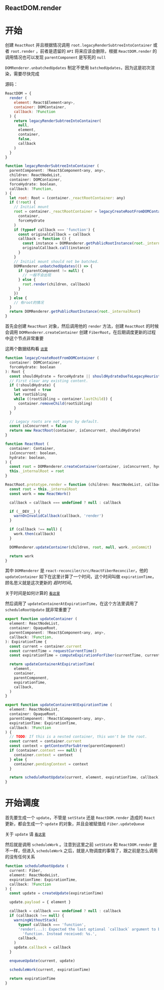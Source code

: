 ## ReactDOM.render

# 开始

创建 `ReactRoot` 并且根据情况调用 `root.legacyRenderSubtreeIntoContainer` 或者 `root.render` ，前者是遗留的 `API` 将来应该会删除，根据 `ReactDOM.render` 的调用情况也可以发现 `parentComponent` 是写死的 `null`

`DOMRenderer.unbatchedUpdates` 制定不使用 `batchedUpdates`，因为这是初次渲染，需要尽快完成

源码：

```js
ReactDOM = {
  render (
    element: React$Element<any>,
    container: DOMContainer,
    callback: ?Function
  ) {
    return legacyRenderSubtreeIntoContainer(
      null,
      element,
      container,
      false,
      callback
    )
  }
}

function legacyRenderSubtreeIntoContainer (
  parentComponent: ?React$Component<any, any>,
  children: ReactNodeList,
  container: DOMContainer,
  forceHydrate: boolean,
  callback: ?Function,
) {
  let root: Root = (container._reactRootContainer: any)
  if (!root) {
    // Initial mount
    root = container._reactRootContainer = legacyCreateRootFromDOMContainer(
      container,
      forceHydrate
    )
    if (typeof callback === 'function') {
      const originalCallback = callback
      callback = function () {
        const instance = DOMRenderer.getPublicRootInstance(root._internalRoot)
        originalCallback.call(instance)
      }
    }
    // Initial mount should not be batched.
    DOMRenderer.unbatchedUpdates(() => {
      if (parentComponent != null) {
        // 一般不会出现
      } else {
        root.render(children, callback)
      }
    })
  } else {
    // 有root的情况
  }
  return DOMRenderer.getPublicRootInstance(root._internalRoot)
}
```

首先会创建 `ReactRoot` 对象，然后调用他的 `render` 方法，创建 `ReactRoot` 的时候会调用 `DOMRenderer.createContainer` 创建 `FiberRoot`，在后期调度更新的过程中这个节点非常重要

这两个数据结构看 [`这里`](./13.md)

```js
function legacyCreateRootFromDOMContainer (
  container: DOMContainer,
  forceHydrate: boolean
): Root {
  const shouldHydrate = forceHydrate || shouldHydrateDueToLegacyHeuristic(container)
  // First clear any existing content.
  if (!shouldHydrate) {
    let warned = true
    let rootSibling
    while ((rootSibling = container.lastChild)) {
      container.removeChild(rootSibling)
    }
  }

  // Legacy roots are not async by default.
  const isConcurrent = false
  return new ReactRoot(container, isConcurrent, shouldHydrate)
}

function ReactRoot (
  container: Container,
  isConcurrent: boolean,
  hydrate: boolean,
) {
  const root = DOMRenderer.createContainer(container, isConcurrent, hydrate)
  this._internalRoot = root
}

ReactRoot.prototype.render = function (children: ReactNodeList, callback: ?() => mixed,): Work {
  const root = this._internalRoot
  const work = new ReactWork()

  callback = callback === undefined ? null : callback

  if (__DEV__) {
    warnOnInvalidCallback(callback, 'render')
  }

  if (callback !== null) {
    work.then(callback)
  }

  DOMRenderer.updateContainer(children, root, null, work._onCommit)

  return work
}
```

其中 `DOMRenderer` 是 `react-reconciler/src/ReactFiberReconciler`，他的 `updateContainer` 如下在这里计算了一个时间，这个时间叫做 `expirationTime`，顾名思义就是这次更新的 _超时时间_。

关于时间是如何计算的 [`看这里`]()

然后调用了 `updateContainerAtExpirationTime`，在这个方法里调用了 `scheduleRootUpdate` 就非常重要了

```js
export function updateContainer (
  element: ReactNodeList,
  container: OpaqueRoot,
  parentComponent: ?React$Component<any, any>,
  callback: ?Function,
): ExpirationTime {
  const current = container.current
  const currentTime = requestCurrentTime()
  const expirationTime = computeExpirationForFiber(currentTime, current)

  return updateContainerAtExpirationTime(
    element,
    container,
    parentComponent,
    expirationTime,
    callback,
  )
}

export function updateContainerAtExpirationTime (
  element: ReactNodeList,
  container: OpaqueRoot,
  parentComponent: ?React$Component<any, any>,
  expirationTime: ExpirationTime,
  callback: ?Function
) {
  // TODO: If this is a nested container, this won't be the root.
  const current = container.current
  const context = getContextForSubtree(parentComponent)
  if (container.context === null) {
    container.context = context
  } else {
    container.pendingContext = context
  }

  return scheduleRootUpdate(current, element, expirationTime, callback)
}
```

# 开始调度

首先要生成一个 `update`，不管是 `setState` 还是 `ReactDOM.render` 造成的 `React` 更新，都会生成一个 `update` 的对象，并且会被赋值给 `Fiber.updateQueue`

关于 `update` 请 [`看这里`]()

然后就是调用 `scheduleWork` 。注意到这里之前 `setState` 和 `ReactDOM.render` 是不一样，但进入 `scheduleWork` 之后，就是人物调度的事情了，跟之前是怎么调用的没有任何关系

```js
function scheduleRootUpdate (
  current: Fiber,
  element: ReactNodeList,
  expirationTime: ExpirationTime,
  callback: ?Function
) {
  const update = createUpdate(expirationTime)

  update.payload = { element }

  callback = callback === undefined ? null : callback
  if (callbacck !== null) {
    warningWithoutStack(
      typeof callback === 'function',
      'render(...): Expected the last optional `callback` argument to be a ' +
        'function. Instead received: %s.',
      callback,
    )
    update.callback = callback
  }

  enqueueUpdate(current, update)

  scheduleWork(current, expirationTime)

  return expirationTime
}
```
